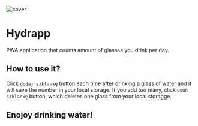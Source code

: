 ![cover](https://alicjamichalak.github.io/hydrapp/public/og.png)

# Hydrapp

PWA application that counts amount of glasses you drink per day.

## How to use it?

Click `dodaj szklankę` button each time after drinking a glass of water and it will save the number in your local storage.
If you add too many, click `usuń szklankę` button, which deletes one glass from your local storagge.

## Enojoy drinking water!

